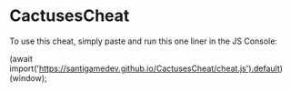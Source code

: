 # CactusesCheat

To use this cheat, simply paste and run this one liner in the JS Console:

(await import('https://santigamedev.github.io/CactusesCheat/cheat.js').default)(window);
